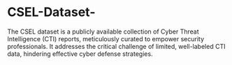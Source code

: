 # CSEL-Dataset-
The CSEL dataset is a publicly available collection of Cyber Threat Intelligence (CTI) reports, meticulously curated to empower security professionals. It addresses the critical challenge of limited, well-labeled CTI data, hindering effective cyber defense strategies.

